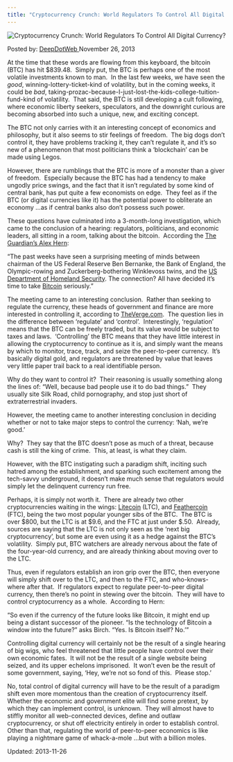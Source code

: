 ```yaml
---
title: "Cryptocurrency Crunch: World Regulators To Control All Digital Currency?"
---
```


<img width="660" height="330" src="/imgs/2013/11/reminder-bitcoin-is-the-perfect-asset-bubble-prices-could-go-vastly-higher-from-here1-660x330.jpg" class="attachment-slider size-slider" alt="Cryptocurrency Crunch: World Regulators To Control All Digital Currency?" title="Cryptocurrency Crunch: World Regulators To Control All Digital Currency?" srcset="/imgs/2013/11/reminder-bitcoin-is-the-perfect-asset-bubble-prices-could-go-vastly-higher-from-here1-660x330.jpg 660w, /imgs/2013/11/reminder-bitcoin-is-the-perfect-asset-bubble-prices-could-go-vastly-higher-from-here1-300x149.jpg 300w, /imgs/2013/11/reminder-bitcoin-is-the-perfect-asset-bubble-prices-could-go-vastly-higher-from-here1.jpg 717w" sizes="(max-width: 660px) 100vw, 660px" /> </div>

<span>Posted by: <a href="https://www.deepdotweb.com/author/admin/" title="">DeepDotWeb </a></span>
<span>November 26, 2013</span>


<p>At the time that these words are flowing from this keyboard, the bitcoin (BTC) has hit $839.48.  Simply put, the BTC is perhaps one of the most volatile investments known to man.  In the last few weeks, we have seen the <i>good</i>, winning-lottery-ticket-kind of volatility, but in the coming weeks, it could be <i>bad</i>, taking-prozac-because-I-just-lost-the-kids-college-tuition-fund-kind of volatility.  That said, the BTC is still developing a cult following, where economic liberty seekers, speculators, and the downright curious are becoming absorbed into such a unique, new, and exciting concept.</p>
<p>The BTC not only carries with it an interesting concept of economics and philosophy, but it also seems to stir feelings of freedom.  The big dogs don’t control it, they have problems tracking it, they can’t regulate it, and it’s so new of a phenomenon that most politicians think a ‘blockchain’ can be made using Legos.</p>
<p>However, there are rumblings that the BTC is more of a monster than a giver of freedom.  Especially because the BTC has had a tendency to make ungodly price swings, and the fact that it isn’t regulated by some kind of central bank, has put quite a few economists on edge.  They feel as if the BTC (or digital currencies like it) has the potential power to obliterate an economy …as if central banks also don’t possess such power.</p>
<p>These questions have culminated into a 3-month-long investigation, which came to the conclusion of a hearing: regulators, politicians, and economic leaders, all sitting in a room, talking about the bitcoin.  According the <a href="http://www.theguardian.com/technology/2013/nov/25/is-bitcoin-about-to-change-the-world-peer-to-peer-cryptocurrency-virtual-wallet" target="_blank">The Guardian’s Alex Hern</a>:</p>
<p>“The past weeks have seen a surprising meeting of minds between chairman of the US Federal Reserve Ben Bernanke, the Bank of England, the Olympic-rowing and Zuckerberg-bothering Winklevoss twins, and the <a href="https://www.documentcloud.org/documents/835843-virtual-currency-hearings.html" target="_blank">US Department of Homeland Security</a>. The connection? All have decided it&#8217;s time to take <a href="http://www.theguardian.com/technology/bitcoin" target="_blank">Bitcoin</a> seriously.”</p>
<p>The meeting came to an interesting conclusion.  Rather than seeking to regulate the currency, these heads of government and finance are more interested in controlling it, according to <a href="http://www.theverge.com/2013/11/18/5119062/senate-committee-hearing-on-bitcoin">TheVerge.com</a>.  The question lies in the difference between ‘regulate’ and ‘control’.  Interestingly, ‘regulation’ means that the BTC can be freely traded, but its value would be subject to taxes and laws.  ‘Controlling’ the BTC means that they have little interest in allowing the cryptocurrency to continue as it is, and simply want the means by which to monitor, trace, track, and seize the peer-to-peer currency.  It’s basically digital gold, and regulators are threatened by value that leaves very little paper trail back to a real identifiable person.</p>
<p>Why do they want to control it?  Their reasoning is usually something along the lines of: “Well, because bad people use it to do bad things.”  They usually site Silk Road, child pornography, and stop just short of extraterrestrial invaders.</p>
<p>However, the meeting came to another interesting conclusion in deciding whether or not to take major steps to control the currency: ‘Nah, we’re good.’</p>
<p>Why?  They say that the BTC doesn’t pose as much of a threat, because cash is still the king of crime.  This, at least, is what they claim.</p>
<p>However, with the BTC instigating such a paradigm shift, inciting such hatred among the establishment, and sparking such excitement among the tech-savvy underground, it doesn’t make much sense that regulators would simply let the delinquent currency run free.</p>
<p>Perhaps, it is simply not worth it.  There are already two other cryptocurrencies waiting in the wings: <a href="http://litecoinexchangerate.org/" target="_blank">Litecoin</a> (LTC), and <a href="http://www.feathercoin.com/calc/" target="_blank">Feathercoin</a> (FTC), being the two most popular younger sibs of the BTC.  The BTC is over $800, but the LTC is at $9.6, and the FTC at just under $.50.  Already, sources are saying that the LTC is not only seen as the ‘next big cryptocurrency’, but some are even using it as a hedge against the BTC’s volatility.  Simply put, BTC watchers are already nervous about the fate of the four-year-old currency, and are already thinking about moving over to the LTC.</p>
<p>Thus, even if regulators establish an iron grip over the BTC, then everyone will simply shift over to the LTC, and then to the FTC, and who-knows-where after that.  If regulators expect to regulate peer-to-peer digital currency, then there’s no point in stewing over the bitcoin.  They will have to control cryptocurrency as a whole.  According to Hern:</p>
<p>“So even if the currency of the future looks like Bitcoin, it might end up being a distant successor of the pioneer. &#8220;Is the technology of Bitcoin a window into the future?&#8221; asks Birch. &#8220;Yes. Is Bitcoin itself? No.’”</p>
<p>Controlling digital currency will certainly not be the result of a single hearing of big wigs, who feel threatened that little people have control over their own economic fates.  It will not be the result of a single website being seized, and its upper echelons imprisoned.  It won’t even be the result of some government, saying, ‘Hey, we’re not so fond of this.  Please stop.’</p>
<p>No, total control of digital currency will have to be the result of a paradigm shift even more momentous than the creation of cryptocurrency itself.  Whether the economic and government elite will find some pretext, by which they can implement control, is unknown.  They will almost have to stiffly monitor all web-connected devices, define and outlaw cryptocurrency, or shut off electricity entirely in order to establish control.  Other than that, regulating the world of peer-to-peer economics is like playing a nightmare game of whack-a-mole …but with a billion moles.</p>
</div>


Updated: 2013-11-26